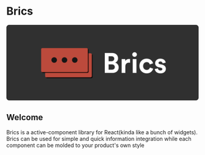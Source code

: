 # Brics

![Brics Banner](./brics-banner.png)

## Welcome

Brics is a active-component library for React(kinda like a bunch of widgets). Brics can be used for simple and quick information integration while each component can be molded to your product's own style
